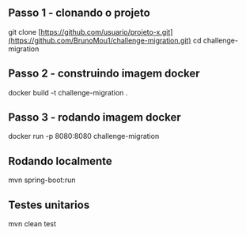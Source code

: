## Passo 1 - clonando o projeto
git clone [https://github.com/usuario/projeto-x.git](https://github.com/BrunoMou1/challenge-migration.git)
cd challenge-migration

## Passo 2 - construindo imagem docker
docker build -t challenge-migration .

## Passo 3 - rodando imagem docker
docker run -p 8080:8080 challenge-migration

## Rodando localmente
mvn spring-boot:run

## Testes unitarios
mvn clean test


